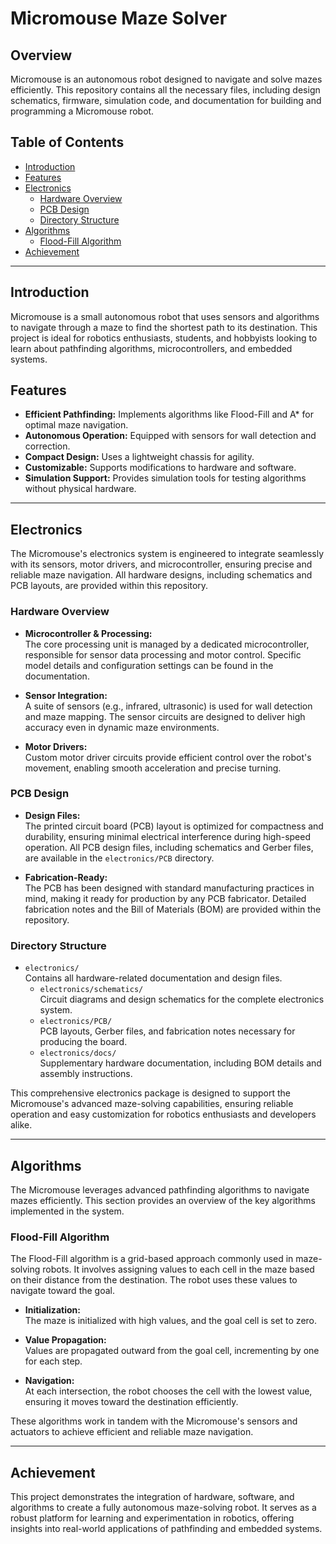 # Micromouse Maze Solver

## Overview
Micromouse is an autonomous robot designed to navigate and solve mazes efficiently. This repository contains all the necessary files, including design schematics, firmware, simulation code, and documentation for building and programming a Micromouse robot.

## Table of Contents
- [Introduction](#introduction)
- [Features](#features)
- [Electronics](#electronics)
  - [Hardware Overview](#hardware-overview)
  - [PCB Design](#pcb-design)
  - [Directory Structure](#directory-structure)
- [Algorithms](#algorithms)
  - [Flood-Fill Algorithm](#flood-fill-algorithm)
- [Achievement](#achievement)

---

## Introduction
Micromouse is a small autonomous robot that uses sensors and algorithms to navigate through a maze to find the shortest path to its destination. This project is ideal for robotics enthusiasts, students, and hobbyists looking to learn about pathfinding algorithms, microcontrollers, and embedded systems.

## Features
- **Efficient Pathfinding:** Implements algorithms like Flood-Fill and A* for optimal maze navigation.
- **Autonomous Operation:** Equipped with sensors for wall detection and correction.
- **Compact Design:** Uses a lightweight chassis for agility.
- **Customizable:** Supports modifications to hardware and software.
- **Simulation Support:** Provides simulation tools for testing algorithms without physical hardware.

---

## Electronics
The Micromouse's electronics system is engineered to integrate seamlessly with its sensors, motor drivers, and microcontroller, ensuring precise and reliable maze navigation. All hardware designs, including schematics and PCB layouts, are provided within this repository.

### Hardware Overview
- **Microcontroller & Processing:**  
  The core processing unit is managed by a dedicated microcontroller, responsible for sensor data processing and motor control. Specific model details and configuration settings can be found in the documentation.

- **Sensor Integration:**  
  A suite of sensors (e.g., infrared, ultrasonic) is used for wall detection and maze mapping. The sensor circuits are designed to deliver high accuracy even in dynamic maze environments.

- **Motor Drivers:**  
  Custom motor driver circuits provide efficient control over the robot's movement, enabling smooth acceleration and precise turning.

### PCB Design
- **Design Files:**  
  The printed circuit board (PCB) layout is optimized for compactness and durability, ensuring minimal electrical interference during high-speed operation. All PCB design files, including schematics and Gerber files, are available in the `electronics/PCB` directory.

- **Fabrication-Ready:**  
  The PCB has been designed with standard manufacturing practices in mind, making it ready for production by any PCB fabricator. Detailed fabrication notes and the Bill of Materials (BOM) are provided within the repository.

### Directory Structure
- `electronics/`  
  Contains all hardware-related documentation and design files.
  - `electronics/schematics/`  
    Circuit diagrams and design schematics for the complete electronics system.
  - `electronics/PCB/`  
    PCB layouts, Gerber files, and fabrication notes necessary for producing the board.
  - `electronics/docs/`  
    Supplementary hardware documentation, including BOM details and assembly instructions.

This comprehensive electronics package is designed to support the Micromouse's advanced maze-solving capabilities, ensuring reliable operation and easy customization for robotics enthusiasts and developers alike.

---

## Algorithms
The Micromouse leverages advanced pathfinding algorithms to navigate mazes efficiently. This section provides an overview of the key algorithms implemented in the system.

### Flood-Fill Algorithm
The Flood-Fill algorithm is a grid-based approach commonly used in maze-solving robots. It involves assigning values to each cell in the maze based on their distance from the destination. The robot uses these values to navigate toward the goal.

- **Initialization:**  
  The maze is initialized with high values, and the goal cell is set to zero.

- **Value Propagation:**  
  Values are propagated outward from the goal cell, incrementing by one for each step.

- **Navigation:**  
  At each intersection, the robot chooses the cell with the lowest value, ensuring it moves toward the destination efficiently.

These algorithms work in tandem with the Micromouse's sensors and actuators to achieve efficient and reliable maze navigation.

---

## Achievement
This project demonstrates the integration of hardware, software, and algorithms to create a fully autonomous maze-solving robot. It serves as a robust platform for learning and experimentation in robotics, offering insights into real-world applications of pathfinding and embedded systems.

